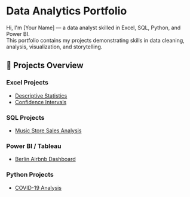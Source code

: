 # Data Analytics Portfolio

Hi, I'm [Your Name] — a data analyst skilled in Excel, SQL, Python, and Power BI.  
This portfolio contains my projects demonstrating skills in data cleaning, analysis, visualization, and storytelling.

## 📂 Projects Overview
### Excel Projects
- [Descriptive Statistics](Excel_Projects/Descriptive_Statistics/README.md)
- [Confidence Intervals](Excel_Projects/Confidence_Intervals/README.md)

### SQL Projects
- [Music Store Sales Analysis](SQL_Projects/Music_Store/README.md)

### Power BI / Tableau
- [Berlin Airbnb Dashboard](PowerBI_Tableau/Berlin_Airbnb/README.md)

### Python Projects
- [COVID-19 Analysis](Python_Projects/COVID_Analysis/README.md)
